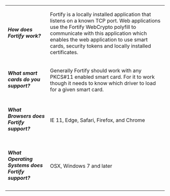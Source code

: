 <div class="table_faq">

|     |     |
|-----|-----|
|<h5>How does Fortify work?</h5>|<p>Fortify is a locally installed application that listens on a known TCP port. Web applications use the Fortify WebCrypto polyfill to communicate with this application which enables the web application to use smart cards, security tokens and locally installed certificates.</p>|
|<h5>What smart cards do you support?</h5>|<p>Generally Fortify should work with any PKCS#11 enabled smart card. For it to work though it needs to know which driver to load for a given smart card.</p><cards-supported />|
|<h5>What Browsers does Fortify support?</h5>|<p>IE 11, Edge, Safari, Firefox, and Chrome</p>|
|<h5>What Operating Systems does Fortify support?</h5>|<p>OSX, Windows 7 and later</p>|

</div>
